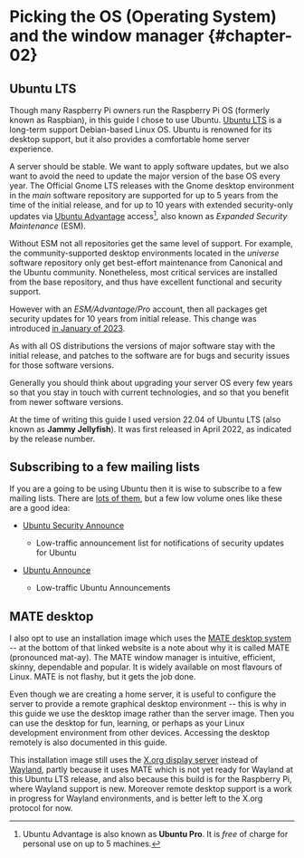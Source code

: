 <!-- -->
# Picking the OS (Operating System) and the window manager {#chapter-02}

## Ubuntu LTS

Though many Raspberry Pi owners run the Raspberry Pi OS (formerly known
as Raspbian), in this guide I chose to use Ubuntu.  [Ubuntu LTS][ubuntu-lts] 
is a long-term support Debian-based Linux OS. Ubuntu is renowned for
its desktop support, but it also provides a comfortable home server experience.

A server should be stable.  We want to apply software updates, but we also
want to avoid the need to update the major version of the base OS every
year.  The Official Gnome LTS releases with the Gnome desktop environment
in the *main* software repository are supported for up to 5
years from the time of the initial release, and for up to 10 years with
extended security-only updates via [Ubuntu Advantage][advantage] access[^pro],
also known as *Expanded Security Maintenance* (ESM).

Without ESM not all repositories get the same level of support.  For example,
the community-supported desktop environments located in the
*universe* software repository only get best-effort maintenance from Canonical
and the Ubuntu community.  Nonetheless, most critical services are installed
from the base repository, and thus have excellent functional and security
support.

However with an *ESM/Advantage/Pro* account, then all packages get security
updates for 10 years from initial release.  This change was introduced [in
January of 2023][pro-faq].

As with all OS distributions the versions of major software stay with the
initial release, and patches to the software are for bugs and security issues
for those software versions.

Generally you should think about upgrading your server OS every few
years so that you stay in touch with current technologies, and so that
you benefit from newer software versions.

At the time of writing this guide I used version 22.04 of Ubuntu LTS
(also known as **Jammy Jellyfish**). It was first released in April 2022,
as indicated by the release number.

## Subscribing to a few mailing lists

If you are a going to be using Ubuntu then it is wise to subscribe to a few
mailing lists.  There are [lots of them][ubmail-lists], but a few low volume
ones like these are a good idea:

  * [Ubuntu Security Announce][ubmail-security]
     * Low-traffic announcement list for notifications of security updates for Ubuntu

  * [Ubuntu Announce][ubmail-announce]
     * Low-traffic Ubuntu Announcements

## MATE desktop

I also opt to use an installation image which uses the
[MATE desktop system][mate-desktop]  -- at the bottom of that
linked website is a note about why it is called MATE (pronounced mat-ay).
The MATE window manager is intuitive, efficient, skinny, dependable and
popular. It is widely available on most flavours of Linux.  MATE is not
flashy, but it gets the job done.

Even though we are creating a home server, it is useful to configure the
server to provide a remote graphical desktop environment -- this is why
in this guide we use the desktop image rather than the server image.  Then
you can use the desktop for fun, learning, or perhaps as your Linux development
environment from other devices.  Accessing the desktop remotely is also
documented in this guide.

This installation image still uses the [X.org display server][x.org]
instead of [Wayland][wayland], partly because it uses MATE which
is not yet ready for Wayland at this Ubuntu LTS release, and also because
this build is for the Raspberry Pi, where Wayland support is new.  Moreover
remote desktop support is a work in progress for Wayland environments, and is
better left to the X.org protocol for now.

[ubuntu-lts]: https://releases.ubuntu.com/
[advantage]: https://ubuntu.com/pro/tutorial
[ubmail-lists]: https://lists.ubuntu.com/
[ubmail-security]: https://lists.ubuntu.com/mailman/listinfo/ubuntu-security-announce
[ubmail-announce]: https://lists.ubuntu.com/mailman/listinfo/ubuntu-announce

[mate-desktop]: https://mate-desktop.org/
[x.org]: https://en.wikipedia.org/wiki/X.Org_Server
[wayland]: https://en.wikipedia.org/wiki/Wayland_(protocol)#Wayland_compositors

[^pro]: Ubuntu Advantage is also known as **Ubuntu Pro**.  It is *free*
of charge for personal use on up to 5 machines.

[pro-faq]: https://discourse.ubuntu.com/t/ubuntu-pro-faq/34042

